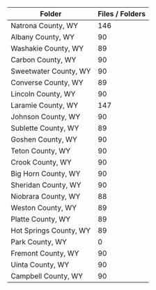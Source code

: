 | Folder                 |   Files / Folders |
|------------------------|-------------------|
| Natrona County, WY     |               146 |
| Albany County, WY      |                90 |
| Washakie County, WY    |                89 |
| Carbon County, WY      |                90 |
| Sweetwater County, WY  |                90 |
| Converse County, WY    |                89 |
| Lincoln County, WY     |                90 |
| Laramie County, WY     |               147 |
| Johnson County, WY     |                90 |
| Sublette County, WY    |                89 |
| Goshen County, WY      |                90 |
| Teton County, WY       |                90 |
| Crook County, WY       |                90 |
| Big Horn County, WY    |                90 |
| Sheridan County, WY    |                90 |
| Niobrara County, WY    |                88 |
| Weston County, WY      |                89 |
| Platte County, WY      |                89 |
| Hot Springs County, WY |                89 |
| Park County, WY        |                 0 |
| Fremont County, WY     |                90 |
| Uinta County, WY       |                90 |
| Campbell County, WY    |                90 |